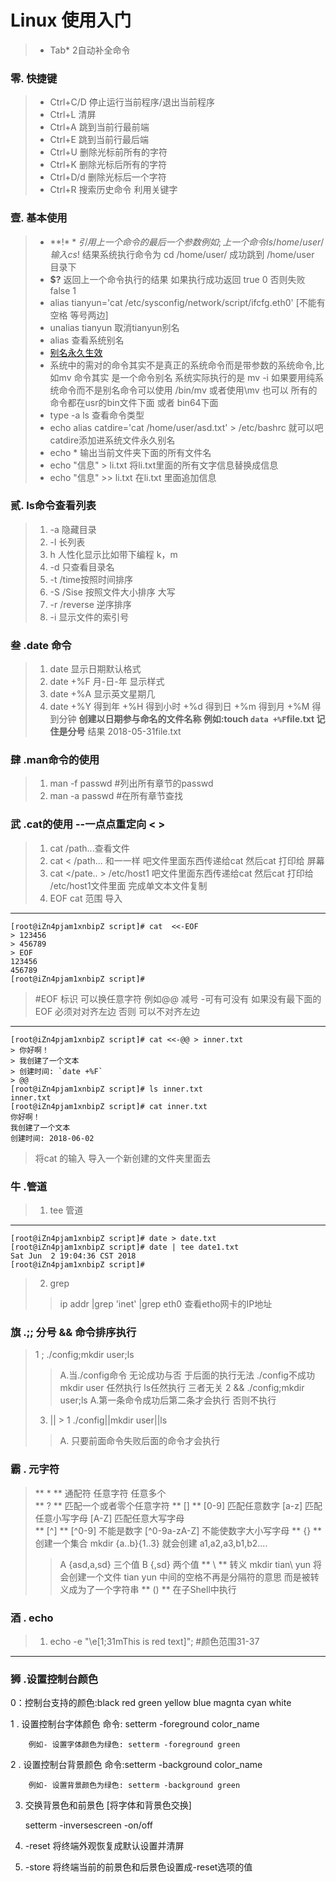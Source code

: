 Linux 使用入门
====
> * Tab* 2自动补全命令
### 零. 快捷键
> * Ctrl+C/D 停止运行当前程序/退出当前程序
> * Ctrl+L 清屏
> * Ctrl+A 跳到当前行最前端
> * Ctrl+E 跳到当前行最后端
> * Ctrl+U 删除光标前所有的字符
> * Ctrl+K 删除光标后所有的字符
> * Ctrl+D/d 删除光标后一个字符
> * Ctrl+R 搜索历史命令 利用关键字
### 壹. 基本使用
> * **!$** 引用上一个命令的最后一个参数 例如; 上一个命令 ls /home/user/ 输入 cs !$ 结果系统执行命令为 cd /home/user/ 成功跳到 /home/user 目录下
> * **$?** 返回上一个命令执行的结果 如果执行成功返回 true 0 否则失败 false 1
> * alias tianyun='cat /etc/sysconfig/network/script/ifcfg.eth0' [不能有空格 等号两边]
> * unalias tianyun 取消tianyun别名
> * alias 查看系统别名
> * [别名永久生效](https://blog.csdn.net/u013521296/article/details/77898908)
> * 系统中的需对的命令其实不是真正的系统命令而是带参数的系统命令,比如mv 命令其实 是一个命令别名 系统实际执行的是 mv -i 如果要用纯系统命令而不是别名命令可以使用 /bin/mv 或者使用\mv 也可以 所有的命令都在usr的bin文件下面 或者 bin64下面
> * type -a ls 查看命令类型
> * echo  alias catdire='cat /home/user/asd.txt' > /etc/bashrc 就可以吧catdire添加进系统文件永久别名
> * echo * 输出当前文件夹下面的所有文件名
> * echo "信息" > li.txt 将li.txt里面的所有文字信息替换成信息
> * echo "信息" >> li.txt 在li.txt 里面追加信息
### 贰. ls命令查看列表
> 1. -a 隐藏目录
> 2. -l 长列表
> 3. h 人性化显示比如带下编程 k，m
> 4. -d 只查看目录名
> 5. -t  /time按照时间排序
> 6. -S /Sise 按照文件大小排序 大写
> 7. -r /reverse 逆序排序
> 8. -i 显示文件的索引号
### 叁 .date 命令
> 1. date 显示日期默认格式  
> 2. date +%F 月-日-年 显示样式
> 3. date +%A 显示英文星期几
> 4. date +%Y 得到年 +%H 得到小时 +%d 得到日 +%m 得到月 +%M 得到分钟
> **创建以日期参与命名的文件名称  例如:touch `data +%F`file.txt 记住是分号** 结果 2018-05-31file.txt
### 肆 .man命令的使用
> 1. man -f passwd #列出所有章节的passwd  
> 2. man -a passwd #在所有章节查找
### 武 .cat的使用 --一点点重定向 < >
> 1. cat /path...查看文件
> 2. cat < /path... 和一一样 吧文件里面东西传递给cat  然后cat 打印给 屏幕
> 3. cat </pate.. > /etc/host1 吧文件里面东西传递给cat 然后cat 打印给 /etc/host1文件里面  完成单文本文件复制
> 4. EOF cat 范围 导入
----
``` Shell
[root@iZn4pjam1xnbipZ script]# cat  <<-EOF
> 123456
> 456789
> EOF
123456
456789
[root@iZn4pjam1xnbipZ script]# 
```
> #EOF 标识  可以换任意字符 例如@@ 减号 -可有可没有 如果没有最下面的EOF 必须对对齐左边 否则 可以不对齐左边
----
``` Shell
[root@iZn4pjam1xnbipZ script]# cat <<-@@ > inner.txt
> 你好啊！
> 我创建了一个文本
> 创建时间: `date +%F`
> @@
[root@iZn4pjam1xnbipZ script]# ls inner.txt 
inner.txt
[root@iZn4pjam1xnbipZ script]# cat inner.txt 
你好啊！
我创建了一个文本
创建时间: 2018-06-02
```
> 将cat 的输入 导入一个新创建的文件夹里面去

### 牛 .管道
> 1. tee 管道 
----
``` Shell
[root@iZn4pjam1xnbipZ script]# date > date.txt
[root@iZn4pjam1xnbipZ script]# date | tee date1.txt
Sat Jun  2 19:04:36 CST 2018
[root@iZn4pjam1xnbipZ script]# 
```
> 2. grep
>> ip addr |grep 'inet' |grep eth0 查看etho网卡的IP地址
### 旗 .;; 分号 && 命令排序执行
> 1 ; ./config;mkdir user;ls 
>> A.当./config命令 无论成功与否 于后面的执行无法   ./config不成功 mkdir user 任然执行 ls任然执行 三者无关
> 2 && ./config;mkdir user;ls 
>> A.第一条命令成功后第二条才会执行  否则不执行  
> 3. || > 1 ./config||mkdir user||ls 
>> A. 只要前面命令失败后面的命令才会执行
### 霸 . 元字符
> ** * ** 通配符 任意字符 任意多个  
> ** ? ** 匹配一个或者零个任意字符
> ** [] ** [0-9] 匹配任意数字 [a-z] 匹配任意小写字母 [A-Z] 匹配任意大写字母  
> ** [^] ** [^0-9] 不能是数字 [^0-9a-zA-Z] 不能使数字大小写字母
> ** {} ** 创建一个集合  mkdir {a..b}{1..3} 就会创建 a1,a2,a3,b1,b2....
>> A {asd,a,sd} 三个值
>> B {,sd} 两个值 
> ** \ ** 转义 mkdir tian\ yun  将会创建一个文件 tian yun  中间的空格不再是分隔符的意思 而是被转义成为了一个字符串
> ** () ** 在子Shell中执行
### 酒 . echo 

> 1. echo -e "\e[1;31mThis is red text]"; #颜色范围31-37 
-----
### 狮 .设置控制台颜色 

   0：控制台支持的颜色:black red green yellow blue magnta cyan white

   1 .  设置控制台字体颜色  命令: setterm -foreground color_name    

        例如- 设置字体颜色为绿色: setterm -foreground green 

   2 . 设置控制台背景颜色  命令:setterm -background color_name   

        例如- 设置背景颜色为绿色: setterm -background green

   3. 交换背景色和前景色  [将字体和背景色交换]

        setterm -inversescreen -on/off

   4. -reset 将终端外观恢复成默认设置并清屏

   5. -store 将终端当前的前景色和后景色设置成-reset选项的值
 
